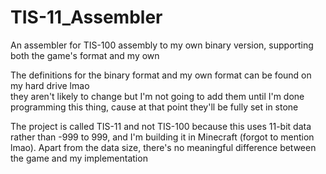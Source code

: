 # TIS-11_Assembler
 An assembler for TIS-100 assembly to my own binary version, supporting both the game's format and my own
  
The definitions for the binary format and my own format can be found on my hard drive lmao  
they aren't likely to change but I'm not going to add them until I'm done programming this thing, cause at that point they'll be fully set in stone  
  
The project is called TIS-11 and not TIS-100 because this uses 11-bit data rather than -999 to 999, and I'm building it in Minecraft (forgot to mention lmao). Apart from the data size, there's no meaningful difference between the game and my implementation